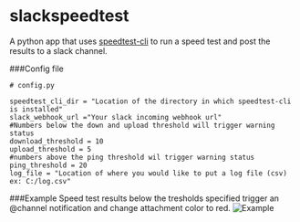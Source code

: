 # slackspeedtest
A python app that uses [speedtest-cli](https://github.com/sivel/speedtest-cli) to run a speed test and post the results to a slack channel.


###Config file

```
# config.py

speedtest_cli_dir = "Location of the directory in which speedtest-cli is installed"
slack_webhook_url ="Your slack incoming webhook url"
#Numbers below the down and upload threshold will trigger warning status
download_threshold = 10
upload_threshold = 5
#numbers above the ping threshold wil trigger warning status
ping_threshold = 20
log_file = "Location of where you would like to put a log file (csv) ex: C:/log.csv"
```

###Example
Speed test results below the tresholds specified trigger an @channel notification and change attachment color to red.
![Example](http://i.imgur.com/qI1DqfV.jpg)


